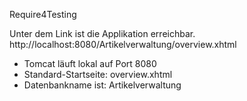 Require4Testing

Unter dem Link ist die Applikation erreichbar. 
http://localhost:8080/Artikelverwaltung/overview.xhtml

- Tomcat läuft lokal auf Port 8080
- Standard-Startseite: overview.xhtml
- Datenbankname ist: Artikelverwaltung
